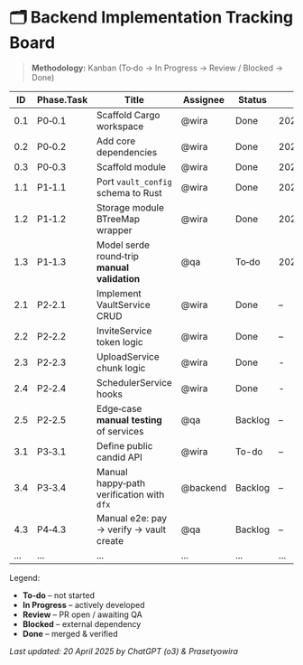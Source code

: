 # 🗂️ Backend Implementation Tracking Board

> **Methodology:** Kanban (To‑do → In Progress → Review / Blocked → Done)

| ID | Phase.Task | Title | Assignee | Status | ETA | Notes |
|----|------------|-------|----------|--------|-----|-------|
| 0.1 | P0‑0.1 | Scaffold Cargo workspace | @wira | Done | 2025‑04‑20 | `src/backend/` dir created |
| 0.2 | P0‑0.2 | Add core dependencies | @wira | Done | 2025‑04‑21 | dependencies added in Cargo.toml |
| 0.3 | P0‑0.3 | Scaffold module | @wira | Done | 2025‑04‑22 | backend modules created |
| 1.1 | P1‑1.1 | Port `vault_config` schema to Rust | @wira | Done | 2025‑04‑24 | derive CandidType |
| 1.2 | P1‑1.2 | Storage module BTreeMap wrapper | @wira | Done | 2025‑04‑25 | including prefix helpers & cursor |
| 1.3 | P1‑1.3 | Model serde round‑trip **manual validation** | @qa | To‑do | 2025‑04‑26 | scripts/run_manual_model_checks.sh |
| 2.1 | P2‑2.1 | Implement VaultService CRUD | @wira | Done | – | Basic CRUD implemented |
| 2.2 | P2‑2.2 | InviteService token logic | @wira | Done | – | Generate/claim implemented |
| 2.3 | P2‑2.3 | UploadService chunk logic | @wira | Done | - | In-memory staging done |
| 2.4 | P2‑2.4 | SchedulerService hooks | @wira | Done | - | Placeholders implemented |
| 2.5 | P2‑2.5 | Edge‑case **manual testing** of services | @qa | Backlog | – | remove automated fuzz |
| 3.1 | P3‑3.1 | Define public candid API | @wira | To-do | – | Services layer ready |
| 3.4 | P3‑3.4 | Manual happy‑path verification with `dfx` | @backend | Backlog | – | skip PocketIC CI |
| 4.3 | P4‑4.3 | Manual e2e: pay → verify → vault create | @qa | Backlog | – | ledger simulator script |
| ... | ... | ... | ... | ... | ... | ... |

Legend: 
* **To‑do** – not started
* **In Progress** – actively developed
* **Review** – PR open / awaiting QA
* **Blocked** – external dependency
* **Done** – merged & verified

*Last updated: 20 April 2025 by ChatGPT (o3) & Prasetyowira* 